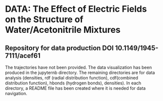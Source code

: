 # DATA: The Effect of Electric Fields on the Structure of Water/Acetonitrile Mixtures

## Repository for data production DOI 10.1149/1945-7111/acef61

The trajectories have not been provided. The data visualization has been produced in the jupyternb directory. 
The remaining directories are for data analysis (densities, rdf (radial distribution function), cdf(combined distribution function), hbonds (hydrogen bonds), densities). 
In each directory, a README file has been created where it is needed for data navigation.
